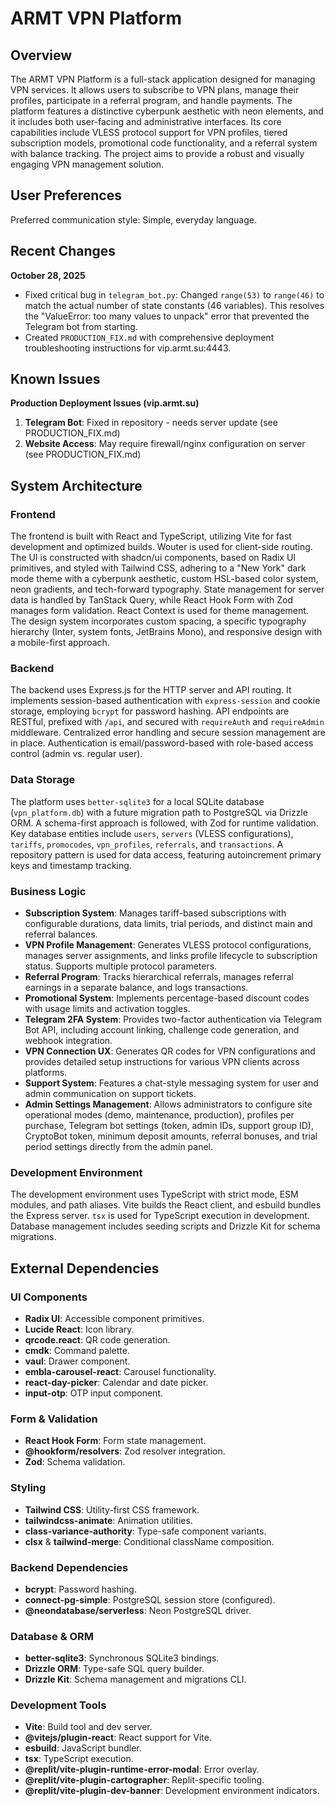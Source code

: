 # ARMT VPN Platform

## Overview

The ARMT VPN Platform is a full-stack application designed for managing VPN services. It allows users to subscribe to VPN plans, manage their profiles, participate in a referral program, and handle payments. The platform features a distinctive cyberpunk aesthetic with neon elements, and it includes both user-facing and administrative interfaces. Its core capabilities include VLESS protocol support for VPN profiles, tiered subscription models, promotional code functionality, and a referral system with balance tracking. The project aims to provide a robust and visually engaging VPN management solution.

## User Preferences

Preferred communication style: Simple, everyday language.

## Recent Changes

**October 28, 2025**
- Fixed critical bug in `telegram_bot.py`: Changed `range(53)` to `range(46)` to match the actual number of state constants (46 variables). This resolves the "ValueError: too many values to unpack" error that prevented the Telegram bot from starting.
- Created `PRODUCTION_FIX.md` with comprehensive deployment troubleshooting instructions for vip.armt.su:4443.

## Known Issues

**Production Deployment Issues (vip.armt.su)**
1. **Telegram Bot**: Fixed in repository - needs server update (see PRODUCTION_FIX.md)
2. **Website Access**: May require firewall/nginx configuration on server (see PRODUCTION_FIX.md)

## System Architecture

### Frontend

The frontend is built with React and TypeScript, utilizing Vite for fast development and optimized builds. Wouter is used for client-side routing. The UI is constructed with shadcn/ui components, based on Radix UI primitives, and styled with Tailwind CSS, adhering to a "New York" dark mode theme with a cyberpunk aesthetic, custom HSL-based color system, neon gradients, and tech-forward typography. State management for server data is handled by TanStack Query, while React Hook Form with Zod manages form validation. React Context is used for theme management. The design system incorporates custom spacing, a specific typography hierarchy (Inter, system fonts, JetBrains Mono), and responsive design with a mobile-first approach.

### Backend

The backend uses Express.js for the HTTP server and API routing. It implements session-based authentication with `express-session` and cookie storage, employing `bcrypt` for password hashing. API endpoints are RESTful, prefixed with `/api`, and secured with `requireAuth` and `requireAdmin` middleware. Centralized error handling and secure session management are in place. Authentication is email/password-based with role-based access control (admin vs. regular user).

### Data Storage

The platform uses `better-sqlite3` for a local SQLite database (`vpn_platform.db`) with a future migration path to PostgreSQL via Drizzle ORM. A schema-first approach is followed, with Zod for runtime validation. Key database entities include `users`, `servers` (VLESS configurations), `tariffs`, `promocodes`, `vpn_profiles`, `referrals`, and `transactions`. A repository pattern is used for data access, featuring autoincrement primary keys and timestamp tracking.

### Business Logic

- **Subscription System**: Manages tariff-based subscriptions with configurable durations, data limits, trial periods, and distinct main and referral balances.
- **VPN Profile Management**: Generates VLESS protocol configurations, manages server assignments, and links profile lifecycle to subscription status. Supports multiple protocol parameters.
- **Referral Program**: Tracks hierarchical referrals, manages referral earnings in a separate balance, and logs transactions.
- **Promotional System**: Implements percentage-based discount codes with usage limits and activation toggles.
- **Telegram 2FA System**: Provides two-factor authentication via Telegram Bot API, including account linking, challenge code generation, and webhook integration.
- **VPN Connection UX**: Generates QR codes for VPN configurations and provides detailed setup instructions for various VPN clients across platforms.
- **Support System**: Features a chat-style messaging system for user and admin communication on support tickets.
- **Admin Settings Management**: Allows administrators to configure site operational modes (demo, maintenance, production), profiles per purchase, Telegram bot settings (token, admin IDs, support group ID), CryptoBot token, minimum deposit amounts, referral bonuses, and trial period settings directly from the admin panel.

### Development Environment

The development environment uses TypeScript with strict mode, ESM modules, and path aliases. Vite builds the React client, and esbuild bundles the Express server. `tsx` is used for TypeScript execution in development. Database management includes seeding scripts and Drizzle Kit for schema migrations.

## External Dependencies

### UI Components
- **Radix UI**: Accessible component primitives.
- **Lucide React**: Icon library.
- **qrcode.react**: QR code generation.
- **cmdk**: Command palette.
- **vaul**: Drawer component.
- **embla-carousel-react**: Carousel functionality.
- **react-day-picker**: Calendar and date picker.
- **input-otp**: OTP input component.

### Form & Validation
- **React Hook Form**: Form state management.
- **@hookform/resolvers**: Zod resolver integration.
- **Zod**: Schema validation.

### Styling
- **Tailwind CSS**: Utility-first CSS framework.
- **tailwindcss-animate**: Animation utilities.
- **class-variance-authority**: Type-safe component variants.
- **clsx** & **tailwind-merge**: Conditional className composition.

### Backend Dependencies
- **bcrypt**: Password hashing.
- **connect-pg-simple**: PostgreSQL session store (configured).
- **@neondatabase/serverless**: Neon PostgreSQL driver.

### Database & ORM
- **better-sqlite3**: Synchronous SQLite3 bindings.
- **Drizzle ORM**: Type-safe SQL query builder.
- **Drizzle Kit**: Schema management and migrations CLI.

### Development Tools
- **Vite**: Build tool and dev server.
- **@vitejs/plugin-react**: React support for Vite.
- **esbuild**: JavaScript bundler.
- **tsx**: TypeScript execution.
- **@replit/vite-plugin-runtime-error-modal**: Error overlay.
- **@replit/vite-plugin-cartographer**: Replit-specific tooling.
- **@replit/vite-plugin-dev-banner**: Development environment indicators.